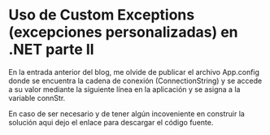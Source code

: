 # Uso de Custom Exceptions (excepciones personalizadas) en .NET parte II

En la entrada anterior del blog, me olvide de publicar el archivo App.config donde se encuentra la cadena de conexión (ConnectionString) y se accede a su valor mediante la siguiente línea en la aplicación y se asigna a la variable connStr.



En caso de ser necesario y de tener algún incoveniente en construir la solución aqui dejo el enlace para descargar el código fuente.

